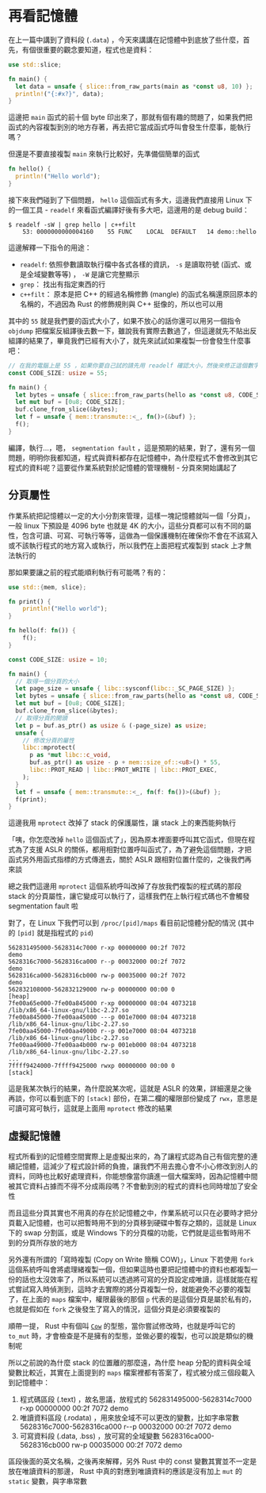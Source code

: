 再看記憶體
==========

在上一篇中講到了資料段 (`.data`) ，今天來講講在記憶體中到底放了些什麼，首先，有個很重要的觀念要知道，程式也是資料：

```rust
use std::slice;

fn main() {
  let data = unsafe { slice::from_raw_parts(main as *const u8, 10) };
  println!("{:#x?}", data);
}
```

這邊把 `main` 函式的前十個 byte 印出來了，那就有個有趣的問題了，如果我們把函式的內容複製到別的地方存著，再去把它當成函式呼叫會發生什麼事，能執行嗎？

但還是不要直接複製 `main` 來執行比較好，先準備個簡單的函式

```rust
fn hello() {
  println!("Hello world");
}
```

接下來我們碰到了下個問題， `hello` 這個函式有多大，這邊我們直接用 Linux 下的一個工具 - `readelf` 來看函式編譯好後有多大吧，這邊用的是 debug build：

```shell
$ readelf -sW | grep hello | c++filt
    53: 0000000000004160    55 FUNC    LOCAL  DEFAULT   14 demo::hello
```

這邊解釋一下指令的用途：

- `readelf`: 依照參數讀取執行檔中各式各樣的資訊， `-s` 是讀取符號 (函式、或是全域變數等等) ， `-W` 是讓它完整顯示
- `grep`： 找出有指定東西的行
- `c++filt`： 原本是把 C++ 的經過名稱修飾 (mangle) 的函式名稱還原回原本的名稱的，不過因為 Rust 的修飾規則與 C++ 挺像的，所以也可以用

其中的 `55` 就是我們要的函式大小了，如果不放心的話你還可以用另一個指令 `objdump` 把檔案反組譯後去數一下，雖說我有實際去數過了，但這邊就先不貼出反組譯的結果了，畢竟我們已經有大小了，就先來試試如果複製一份會發生什麼事吧：

```rust
// 在我的電腦上是 55 ，如果你要自己試的請先用 readelf 確認大小，然後來修正這個數字
const CODE_SIZE: usize = 55;

fn main() {
  let bytes = unsafe { slice::from_raw_parts(hello as *const u8, CODE_SIZE) };
  let mut buf = [0u8; CODE_SIZE];
  buf.clone_from_slice(&bytes);
  let f = unsafe { mem::transmute::<_, fn()>(&buf) };
  f();
}
```

編譯，執行…，嗯， `segmentation fault` ，這是預期的結果，對了，還有另一個問題，明明你我都知道，程式與資料都存在記憶體中，為什麼程式不會修改到其它程式的資料呢？這要從作業系統對於記憶體的管理機制 - 分頁來開始講起了

分頁屬性
--------

作業系統把記憶體以一定的大小分割來管理，這樣一塊記憶體就叫一個「分頁」，一般 linux 下預設是 4096 byte 也就是 4K 的大小，這些分頁都可以有不同的屬性，包含可讀、可寫、可執行等等，這做為一個保護機制在確保你不會在不該寫入或不該執行程式的地方寫入或執行，所以我們在上面把程式複製到 stack 上才無法執行的

那如果要讓之前的程式能順利執行有可能嗎？有的：

```rust
use std::{mem, slice};

fn print() {
    println!("Hello world");
}

fn hello(f: fn()) {
    f();
}

const CODE_SIZE: usize = 10;

fn main() {
  // 取得一個分頁的大小
  let page_size = unsafe { libc::sysconf(libc::_SC_PAGE_SIZE) };
  let bytes = unsafe { slice::from_raw_parts(hello as *const u8, CODE_SIZE) };
  let mut buf = [0u8; CODE_SIZE];
  buf.clone_from_slice(&bytes);
  // 取得分頁的開頭
  let p = buf.as_ptr() as usize & (-page_size) as usize;
  unsafe {
    // 修改分頁的屬性
    libc::mprotect(
      p as *mut libc::c_void,
      buf.as_ptr() as usize - p + mem::size_of::<u8>() * 55,
      libc::PROT_READ | libc::PROT_WRITE | libc::PROT_EXEC,
    );
  }
  let f = unsafe { mem::transmute::<_, fn(f: fn())>(&buf) };
  f(print);
}
```

這邊我用 `mprotect` 改掉了 stack 的保護屬性，讓 stack 上的東西能夠執行

「咦，你怎麼改掉 `hello` 這個函式了」，因為原本裡面要呼叫其它函式，但現在程式為了支援 ASLR 的關係，都用相對位置呼叫函式了，為了避免這個問題，才把函式另外用函式指標的方式傳進去，關於 ASLR 跟相對位置什麼的，之後我們再來談

總之我們這邊用 `mprotect` 這個系統呼叫改掉了存放我們複製的程式碼的那段 stack 的分頁屬性，讓它變成可以執行了，這樣我們在上執行程式碼也不會觸發 segmentation fault 啦

對了，在 Linux 下我們可以到 `/proc/[pid]/maps` 看目前記憶體分配的情況 (其中的 `[pid]` 就是指程式的 `pid`)

```plain
562831495000-5628314c7000 r-xp 00000000 00:2f 7072                       demo
5628316c7000-5628316ca000 r--p 00032000 00:2f 7072                       demo
5628316ca000-5628316cb000 rw-p 00035000 00:2f 7072                       demo
562832108000-562832129000 rw-p 00000000 00:00 0                          [heap]
7fe00a65e000-7fe00a845000 r-xp 00000000 08:04 4073218                    /lib/x86_64-linux-gnu/libc-2.27.so
7fe00a845000-7fe00aa45000 ---p 001e7000 08:04 4073218                    /lib/x86_64-linux-gnu/libc-2.27.so
7fe00aa45000-7fe00aa49000 r--p 001e7000 08:04 4073218                    /lib/x86_64-linux-gnu/libc-2.27.so
7fe00aa49000-7fe00aa4b000 rw-p 001eb000 08:04 4073218                    /lib/x86_64-linux-gnu/libc-2.27.so
...
7ffff9424000-7ffff9425000 rwxp 00000000 00:00 0                          [stack]
```

這是我某次執行的結果，為什麼說某次呢，這就是 ASLR 的效果，詳細還是之後再談，你可以看到底下的 `[stack]` 部份，在第二欄的權限部份變成了 `rwx`，意思是可讀可寫可執行，這就是上面用 `mprotect` 修改的結果

虛擬記憶體
----------

程式所看到的記憶體空間實際上是虛擬出來的，為了讓程式認為自己有個完整的連續記憶體，這減少了程式設計師的負擔，讓我們不用去擔心會不小心修改到別人的資料，同時也比較好處理資料，你能想像當你讀進一個大檔案時，因為記憶體中間被其它資料占據而不得不分成兩段嗎？不會動到別的程式的資料也同時增加了安全性

而且這些分頁其實也不用真的存在於記憶體之中，作業系統可以只在必要時才把分頁載入記憶體，也可以把暫時用不到的分頁移到硬碟中暫存之類的，這就是 Linux 下的 swap 分割區，或是 Windows 下的分頁檔的功能，它們就是這些暫時用不到的分頁所存放的地方

另外還有所謂的「寫時複製 (Copy on Write 簡稱 COW)」，Linux 下若使用 `fork` 這個系統呼叫會將處理緒複製一個，但如果這時也要把記憶體中的資料也都複製一份的話也太沒效率了，所以系統可以透過將可寫的分頁設定成唯讀，這樣就能在程式嘗試寫入時偵測到，這時才去實際的將分頁複製一份，就能避免不必要的複製了，在上面的 `maps` 檔案中，權限最後的那個 `p` 代表的是這個分頁是屬於私有的，也就是假如在 `fork` 之後發生了寫入的情況，這個分頁是必須要複製的

順帶一提， Rust 中有個叫 [`Cow`][cow-doc] 的型態，當你嘗試修改時，也就是呼叫它的 `to_mut` 時，才會檢查是不是擁有的型態，並做必要的複製，也可以說是類似的機制呢

[cow-doc]: https://doc.rust-lang.org/stable/std/borrow/enum.Cow.html

所以之前說的為什麼 stack 的位置離的那麼遠，為什麼 heap 分配的資料與全域變數比較近，其實在上面提到的 `maps` 檔案裡都有答案了，程式被分成三個段載入到記憶體中：

1. 程式碼區段 (.text) ，故名思議，放程式的
  562831495000-5628314c7000 r-xp 00000000 00:2f 7072                       demo
2. 唯讀資料區段 (.rodata) ，用來放全域不可以更改的變數，比如字串常數
  5628316c7000-5628316ca000 r--p 00032000 00:2f 7072                       demo
3. 可寫資料段 (.data, .bss) ，放可寫的全域變數
  5628316ca000-5628316cb000 rw-p 00035000 00:2f 7072                       demo

區段後面的英文名稱，之後再來解釋，另外 Rust 中的 const 變數其實並不一定是放在唯讀資料的那邊， Rust 中真的對應到唯讀資料的應該是沒有加上 `mut` 的 `static` 變數，與字串常數

